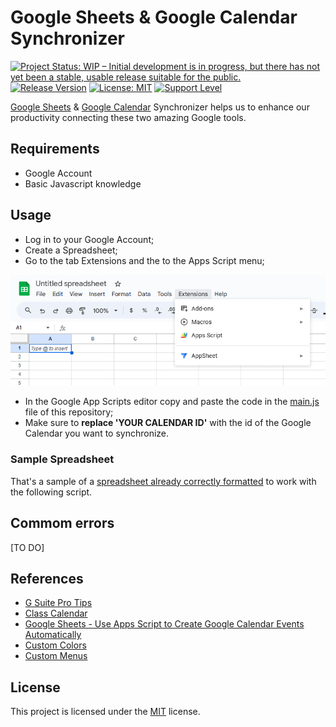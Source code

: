 # Google Sheets & Google Calendar Synchronizer

[![Project Status: WIP – Initial development is in progress, but there has not yet been a stable, usable release suitable for the public.](https://www.repostatus.org/badges/latest/wip.svg)](https://www.repostatus.org/#wip)
[![Release Version](https://img.shields.io/github/release/sarahcssiqueira/google-sheets-calendar-synchronizer.svg)](https://github.com/sarahcssiqueira/google-sheets-calendar-synchronizer/releases/latest)
[![License: MIT](https://img.shields.io/badge/License-MIT-yellow.svg)](https://opensource.org/licenses/MIT)
[![Support Level](https://img.shields.io/badge/support-may_take_time-yellow.svg)](#support-level)

[Google Sheets](https://www.google.com/sheets/about/) & [Google Calendar](https://workspace.google.com/products/calendar/) Synchronizer helps us to enhance our productivity connecting these two amazing Google tools.

## Requirements

- Google Account
- Basic Javascript knowledge

## Usage

- Log in to your Google Account;
- Create a Spreadsheet;
- Go to the tab Extensions and the to the Apps Script menu;

![Google Scripts editor](screenshots/access-google-script-editor.png)

- In the Google App Scripts editor copy and paste the code in the [main.js](https://github.com/sarahcssiqueira/google-sheets-calendar-synchronizer/blob/master/main.js) file of this repository;
- Make sure to **replace 'YOUR CALENDAR ID'** with the id of the Google Calendar you want to synchronize.

### Sample Spreadsheet

That's a sample of a [spreadsheet already correctly formatted](https://docs.google.com/spreadsheets/d/1SO8Ealz15EUsJdb51sZYLiMsokyFSk0OQNZXXusKyvU/edit?usp=sharing) to work with the following script.

## Commom errors

[TO DO]

## References

- [G Suite Pro Tips](https://workspace.google.com/blog/productivity-collaboration/g-suite-pro-tip-how-to-automatically-add-a-schedule-from-google-sheets-into-calendar)
- [Class Calendar](<https://developers.google.com/apps-script/reference/calendar/calendar?hl=pt-br#createAllDayEvent(String,Date,Object)>)
- [Google Sheets - Use Apps Script to Create Google Calendar Events Automatically](https://www.youtube.com/watch?v=FxxPq2wXcK4)
- [Custom Colors](https://developers.google.com/apps-script/reference/calendar/event-color?hl=pt-br)
- [Custom Menus](https://developers.google.com/apps-script/guides/menus?hl=pt-br)

## License

This project is licensed under the [MIT](https://github.com/sarahcssiqueira/google-sheets-calendar-synchronizer/blob/master/LICENSE) license.
